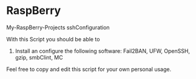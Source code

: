 # RaspBerry
My-RaspBerry-Projects
sshConfiguration

With this Script you should be able to 
1. Install an configure the following software: Fail2BAN, UFW, OpenSSH, gzip, smbClint, MC



Feel free to copy and edit this script for your own personal usage.   


